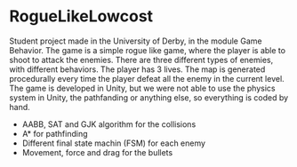 # RogueLikeLowcost
Student project made in the University of Derby, in the module Game Behavior. The game is a simple rogue like game, where the player is able to shoot to attack the enemies. There are three different types of enemies, with different behaviors. The player has 3 lives. The map is generated procedurally every time the player defeat all the enemy in the current level.
The game is developed in Unity, but we were not able to use the physics system in Unity, the pathfanding or anything else, so everything is coded by hand.
- AABB, SAT and GJK algorithm for the collisions
- A* for pathfinding
- Different final state machin (FSM) for each enemy
- Movement, force and drag for the bullets
